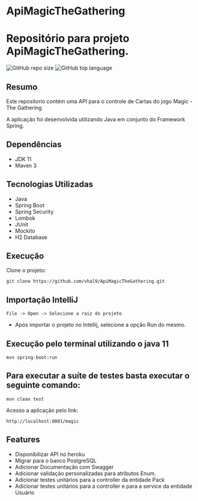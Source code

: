 # ApiMagicTheGathering

# Repositório para projeto ApiMagicTheGathering.
![GitHub repo size](https://img.shields.io/github/repo-size/vhal9/rasmoo-ms-grade-curricular)
![GitHub top language](https://img.shields.io/github/languages/top/vhal9/rasmoo-ms-grade-curricular)


## Resumo

Este repositorio contém uma API para o controle de Cartas do jogo Magic - The Gathering 

A aplicação foi desenvolvida utilizando Java em conjunto do Framework Spring. 


## Dependências

- JDK 11
- Maven 3

## Tecnologias Utilizadas

- Java
- Spring Boot
- Spring Security
- Lombok
- JUnit
- Mockito
- H2 Database

## Execução

Clone o projeto:

```
git clone https://github.com/vhal9/ApiMagicTheGathering.git
```

## Importação IntelliJ

```
File -> Open -> Selecione a raiz do projeto
```

- Após importar o projeto no Intellij, selecione a opção Run do mesmo.

## Execução pelo terminal utilizando o java 11

```shell script
mvn spring-boot:run 
```

## Para executar a suíte de testes basta executar o seguinte comando:

```shell script
mvn clean test
```

Acesso a aplicação pelo link:
```
http://localhost:8081/magic
```

## Features

- Disponibilizar API no heroku
- Migrar para o banco PostgreSQL
- Adicionar Documentação com Swagger
- Adicionar validação personalizadas para atributos Enum.
- Adicionar testes unitários para a controller da entidade Pack
- Adicionar testes unitários para a controller e para a service da entidade Usuário

